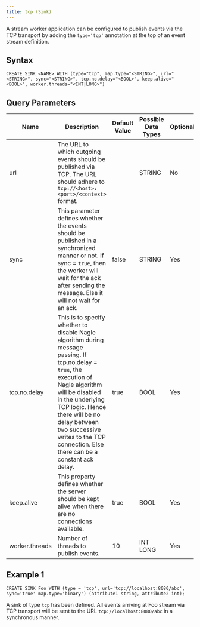 ```yaml
---
title: tcp (Sink)
---
```


A stream worker application can be configured to publish events via the TCP transport by adding the `type='tcp'` annotation at the top of an event stream definition.

## Syntax

    CREATE SINK <NAME> WITH (type="tcp", map.type="<STRING>", url="<STRING>", sync="<STRING>", tcp.no.delay="<BOOL>", keep.alive="<BOOL>", worker.threads="<INT|LONG>")

## Query Parameters

| Name           | Description       | Default Value | Possible Data Types | Optional | Dynamic |
|----------------|-------------------|---------------|---------------------|----------|---------|
| url            | The URL to which outgoing events should be published via TCP. The URL should adhere to `tcp://<host>:<port>/<context>` format.           |               | STRING              | No       | No      |
| sync           | This parameter defines whether the events should be published in a synchronized manner or not. If sync = `true`, then the worker will wait for the ack after sending the message. Else it will not wait for an ack.         | false         | STRING              | Yes      | Yes     |
| tcp.no.delay   | This is to specify whether to disable Nagle algorithm during message passing. If tcp.no.delay = `true`, the execution of Nagle algorithm will be disabled in the underlying TCP logic. Hence there will be no delay between two successive writes to the TCP connection. Else there can be a constant ack delay. | true          | BOOL                | Yes      | No      |
| keep.alive     | This property defines whether the server should be kept alive when there are no connections available. | true          | BOOL                | Yes      | No      |
| worker.threads | Number of threads to publish events.                | 10            | INT LONG            | Yes      | No      |

## Example 1

    CREATE SINK Foo WITH (type = 'tcp', url='tcp://localhost:8080/abc', sync='true' map.type='binary') (attribute1 string, attribute2 int);

A sink of type `tcp` has been defined. All events arriving at Foo stream via TCP transport will be sent to the URL `tcp://localhost:8080/abc` in a synchronous manner.
